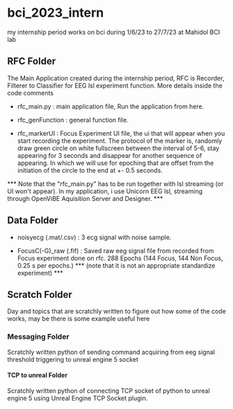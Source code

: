 # bci_2023_intern
my internship period works on bci during 1/6/23 to 27/7/23 at Mahidol BCI lab

## RFC Folder
The Main Application created during the internship period, RFC is Recorder, Filterer to Classifier for EEG lsl experiment function.
 More details inside the code comments

* rfc_main.py : main application file, Run the application from here.

* rfc_genFunction : general function file.

* rfc_markerUI : Focus Experiment UI file, the ui that will appear when you start recording the experiment. The protocol of the marker is, randomly draw green circle on white fullscreen between the interval of 5-6, stay appearing for 3 seconds and disappear for another sequence of appearing. 
In which we will use for epoching that are offset from the initiation of the circle to the end at +- 0.5 seconds.

*** Note that the "rfc_main.py" has to be run together with lsl streaming (or UI won't appear). In my application, i use Unicorn EEG lsl, streaming through OpenViBE Aquisition Server and Designer. ***

## Data Folder

* noisyecg (.mat/.csv) : 3 ecg signal with noise sample.

* FocusC(-G)_raw (.fif) : Saved raw eeg signal file from recorded from Focus experiment done on rfc. 288 Epochs (144 Focus, 144 Non Focus, 0.25 s per epochs.)
 *** (note that it is not an appropriate standardize experiment) ***

## Scratch Folder

Day and topics that are scratchly written to figure out how some of the code works, may be there is some example useful here
### Messaging Folder

Scratchly written python of sending command acquiring from eeg signal threshold triggering to unreal engine 5 socket

#### TCP to unreal Folder

Scratchly written python of connecting TCP socket of python to unreal engine 5 using Unreal Engine TCP Socket plugin.
